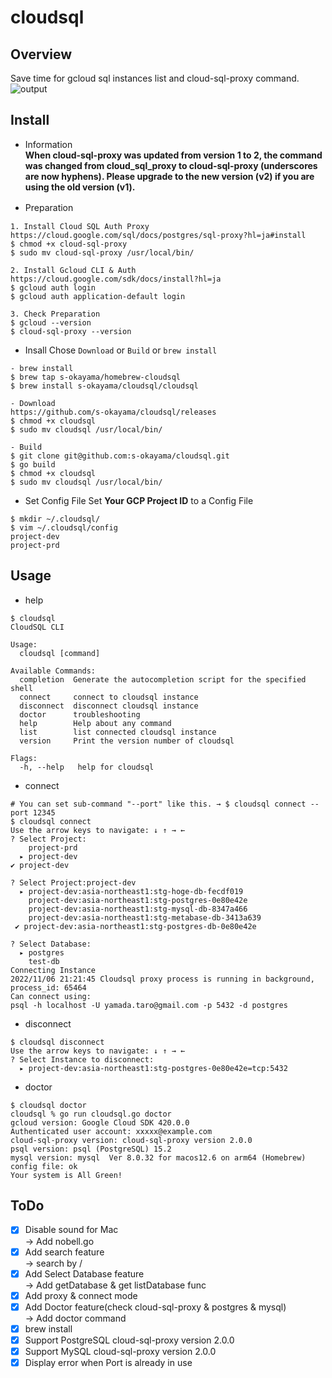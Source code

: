 # cloudsql
## Overview
Save time for gcloud sql instances list and cloud-sql-proxy command.  
![output](https://user-images.githubusercontent.com/66108143/201511654-c577bc7a-bcdb-45e9-a64c-f0abe4792680.gif)

## Install
- Information  
__When cloud-sql-proxy was updated from version 1 to 2, the command was changed from cloud_sql_proxy to cloud-sql-proxy (underscores are now hyphens). Please upgrade to the new version (v2) if you are using the old version (v1).__


- Preparation　
```
1. Install Cloud SQL Auth Proxy 
https://cloud.google.com/sql/docs/postgres/sql-proxy?hl=ja#install
$ chmod +x cloud-sql-proxy
$ sudo mv cloud-sql-proxy /usr/local/bin/

2. Install Gcloud CLI & Auth
https://cloud.google.com/sdk/docs/install?hl=ja
$ gcloud auth login
$ gcloud auth application-default login

3. Check Preparation
$ gcloud --version
$ cloud-sql-proxy --version
```
- Insall
Chose `Download` or `Build` or `brew install`
```
- brew install
$ brew tap s-okayama/homebrew-cloudsql
$ brew install s-okayama/cloudsql/cloudsql

- Download
https://github.com/s-okayama/cloudsql/releases
$ chmod +x cloudsql
$ sudo mv cloudsql /usr/local/bin/

- Build
$ git clone git@github.com:s-okayama/cloudsql.git
$ go build
$ chmod +x cloudsql
$ sudo mv cloudsql /usr/local/bin/
```

- Set Config File
Set **Your GCP Project ID** to a Config File
```
$ mkdir ~/.cloudsql/
$ vim ~/.cloudsql/config
project-dev
project-prd 
```

## Usage
- help
```
$ cloudsql        
CloudSQL CLI

Usage:
  cloudsql [command]

Available Commands:
  completion  Generate the autocompletion script for the specified shell
  connect     connect to cloudsql instance
  disconnect  disconnect cloudsql instance
  doctor      troubleshooting
  help        Help about any command
  list        list connected cloudsql instance
  version     Print the version number of cloudsql

Flags:
  -h, --help   help for cloudsql
```

- connect
```
# You can set sub-command "--port" like this. → $ cloudsql connect --port 12345
$ cloudsql connect
Use the arrow keys to navigate: ↓ ↑ → ← 
? Select Project: 
    project-prd
  ▸ project-dev
✔ project-dev

? Select Project:project-dev 
  ▸ project-dev:asia-northeast1:stg-hoge-db-fecdf019
    project-dev:asia-northeast1:stg-postgres-0e80e42e
    project-dev:asia-northeast1:stg-mysql-db-8347a466
    project-dev:asia-northeast1:stg-metabase-db-3413a639
 ✔ project-dev:asia-northeast1:stg-postgres-db-0e80e42e

? Select Database:
  ▸ postgres
    test-db 
Connecting Instance
2022/11/06 21:21:45 Cloudsql proxy process is running in background, process_id: 65464
Can connect using:
psql -h localhost -U yamada.taro@gmail.com -p 5432 -d postgres
```

- disconnect
```
$ cloudsql disconnect          
Use the arrow keys to navigate: ↓ ↑ → ← 
? Select Instance to disconnect: 
  ▸ project-dev:asia-northeast1:stg-postgres-0e80e42e=tcp:5432
```

- doctor
```
$ cloudsql doctor
cloudsql % go run cloudsql.go doctor
gcloud version: Google Cloud SDK 420.0.0
Authenticated user account: xxxxx@example.com
cloud-sql-proxy version: cloud-sql-proxy version 2.0.0
psql version: psql (PostgreSQL) 15.2
mysql version: mysql  Ver 8.0.32 for macos12.6 on arm64 (Homebrew)
config file: ok
Your system is All Green!
```

## ToDo
- [x] Disable sound for Mac  
→ Add nobell.go
- [x] Add search feature  
→ search by /
- [x] Add Select Database feature  
→ Add getDatabase & get listDatabase func
- [x] Add proxy & connect mode
- [x] Add Doctor feature(check cloud-sql-proxy & postgres & mysql)  
→ Add doctor command
- [x] brew install
- [x] Support PostgreSQL cloud-sql-proxy version 2.0.0 
- [x] Support MySQL cloud-sql-proxy version 2.0.0
- [x] Display error when Port is already in use
